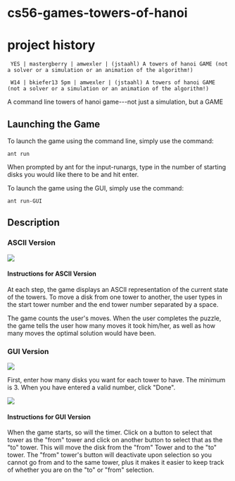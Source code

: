 # cs56-games-towers-of-hanoi

project history
===============
```
 YES | mastergberry | amwexler | (jstaahl) A towers of hanoi GAME (not a solver or a simulation or an animation of the algorithm!)

 W14 | bkiefer13 5pm | amwexler | (jstaahl) A towers of hanoi GAME (not a solver or a simulation or an animation of the algorithm!)
```

A command line towers of hanoi game---not just a simulation, but a GAME

## Launching the Game

To launch the game using the command line, simply use the command:
```
ant run
```
When prompted by ant for the input-runargs, type in the number of starting disks you would like there to be and hit enter.


To launch the game using the GUI, simply use the command:
```
ant run-GUI
```

## Description

### ASCII Version

![](http://i.imgur.com/T2eKHVT.png)

#### Instructions for ASCII Version

At each step, the game displays an ASCII representation of the current state of the towers.
To move a disk from one tower to another, the user types in the start tower number and the end tower number separated by a space.

The game counts the user's moves. When the user completes the puzzle, the game tells the user how many moves it took him/her, as well as how many moves the optimal solution would have been.

### GUI Version

![](http://i.imgur.com/B8Cu2Vj.png)

First, enter how many disks you want for each tower to have.  The minimum is 3.  When you have entered a valid number, click "Done".

![](http://i.imgur.com/tKzJWyB.png)

#### Instructions for GUI Version

When the game starts, so will the timer.  Click on a button to select that tower as the "from" tower and click on another button to select that as the "to" tower.  This will move the disk from the "from" Tower and to the "to" tower.  The "from" tower's button will deactivate upon selection so you cannot go from and to the same tower, plus it makes it easier to keep track of whether you are on the "to" or "from" selection.
